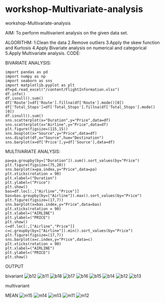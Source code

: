 # workshop-Multivariate-analysis

workshop-Multivariate-analysis

AIM:
To perform multivarient analysis on the given data set.

ALGORITHM:
1.Clean the data
2.Remove outliers
3.Apply the skew function and Kurtosis
4.Apply Bivariate analysis on numerical and categorical
5.Apply Multivariate analysis.
CODE:

BIVARIATE ANALYSIS:
```
import pandas as pd
import numpy as np
import seaborn as sns
import matplotlib.pyplot as plt
df=pd.read_excel("/content/FlightInformation.xlsx")
df.info()
df.isnull().sum()
df['Route']=df['Route'].fillna(df['Route'].mode()[0])
df['Total_Stops']=df['Total_Stops'].fillna(df['Total_Stops'].mode()[0])
df.isnull().sum()
sns.scatterplot(x="Duration",y="Price",data=df)
sns.scatterplot(x="Airline",y="Price",data=df)
plt.figure(figsize=(115,15))
sns.boxplot(x="Source",y="Price",data=df)
sns.displot(df,x="Source",hue="Destination")
sns.barplot(x=df['Price'],y=df['Source'],data=df)
```
MULTIVARIATE ANALYSIS:
```
pa=pa.groupby(by=["Duration"]).sum().sort_values(by="Price")
plt.figure(figsize=(75,20))
sns.barplot(x=pa.index,y="Price",data=pa)
plt.xticks(rotation = 90)
plt.xlabel=("Duration")
plt.ylabel=("Price")
plt.show()
bas=df.loc[:,["Airline","Price"]]
bas=bas.groupby(by=["Airline"]).max().sort_values(by="Price")
plt.figure(figsize=(17,7))
sns.barplot(x=bas.index,y="Price",data=bas)
plt.xticks(rotation = 90)
plt.xlabel=("AIRLINE")
plt.ylabel=("PRICE")
plt.show()
c=df.loc[:,["Airline","Price"]]
c=c.groupby(by=["Airline"]).min().sort_values(by="Price")
plt.figure(figsize=(17,7))
sns.barplot(x=c.index,y="Price",data=c)
plt.xticks(rotation = 90)
plt.xlabel=("AIRLINE")
plt.ylabel=("PRICE")
plt.show() 
```
OUTPUT

bivariant
![b12](https://user-images.githubusercontent.com/118680410/230581913-33e4c48c-76a0-4396-9a0e-18555967785f.png)
![b11](https://user-images.githubusercontent.com/118680410/230581923-33594039-225d-4349-bf4c-d9378bc4450a.png)
![b18](https://user-images.githubusercontent.com/118680410/230581946-4f831a36-4b51-4e04-9c30-02e974e2c296.png)
![b17](https://user-images.githubusercontent.com/118680410/230581962-4c1bb1cd-3a82-4b64-b108-c958bf3814d3.png)
![b16](https://user-images.githubusercontent.com/118680410/230582012-31ed67b5-5e45-40f6-aa46-86ef6151a600.png)
![b15](https://user-images.githubusercontent.com/118680410/230582033-23f733c4-42cd-4a70-96da-0a8cb6aebc62.png)
![b14](https://user-images.githubusercontent.com/118680410/230582036-defa4337-66b8-4ce1-afbc-1bb6a6bb70f9.png)
![b12](https://user-images.githubusercontent.com/118680410/230582228-e51232cc-d21f-4fc9-9e30-7daa7c093734.png)
![b13](https://user-images.githubusercontent.com/118680410/230582160-576b8054-752e-45a8-bc4a-db96b523759c.png)

multivariant

MEAN
![m15](https://user-images.githubusercontent.com/118680410/230584528-4317d0e1-e922-4a16-9b93-94f32522760e.png)
![m14](https://user-images.githubusercontent.com/118680410/230584534-8a792b7a-0daf-47c8-a373-eaf150d82c18.png)
![m13](https://user-images.githubusercontent.com/118680410/230584538-4e30c590-df4d-445c-9e45-378fb461e4a7.png)
![m11](https://user-images.githubusercontent.com/118680410/230585107-91528282-a006-4d99-bd46-58501aaa9265.png)
![m12](https://user-images.githubusercontent.com/118680410/230585219-af546196-070e-41c4-9e7a-201c5c6e6dc1.png)

